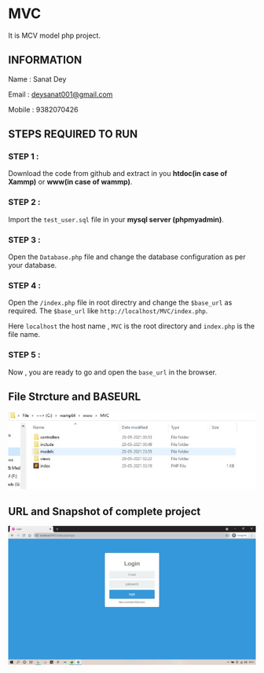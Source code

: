 # MVC
It is MCV model php project.

## INFORMATION

Name   : Sanat Dey 

Email  : deysanat001@gmail.com

Mobile : 9382070426


## STEPS REQUIRED TO RUN

### STEP 1 :
  Download the code from github and extract in you **htdoc(in case of Xammp)** or **www(in case of wammp)**.
  
### STEP 2 :
  Import the `test_user.sql` file in your **mysql server (phpmyadmin)**.

### STEP 3 :
  Open the `Database.php` file and change the database configuration as per your database.

### STEP 4 :
  Open the `/index.php` file in root directry and change the `$base_url` as required.
  The `$base_url` like `http://localhost/MVC/index.php`.
  
  Here `localhost` the host name , `MVC` is the root directory and `index.php` is the file name.
  
### STEP 5 :
  Now , you are ready to go and open the `base_url` in the browser.

## File Strcture and BASEURL


![dir](1.JPG)

## URL and Snapshot of complete project

![url](2.JPG)


